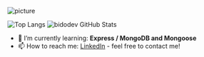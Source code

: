 ![picture](https://raw.githubusercontent.com/saadeghi/saadeghi/master/dino.gif)

![Top Langs](https://github-readme-stats.vercel.app/api/top-langs/?username=bidodev&hide=ColdFusion,Lua)  ![bidodev GitHub Stats](https://github-readme-stats.vercel.app/api?username=bidodev&hide=["stars"]&show_icons=true)

- 🌱 I’m currently learning: **Express / MongoDB and Mongoose**
- 📫 How to reach me: [LinkedIn](https://www.linkedin.com/in/bidoc/) - feel free to contact me!
